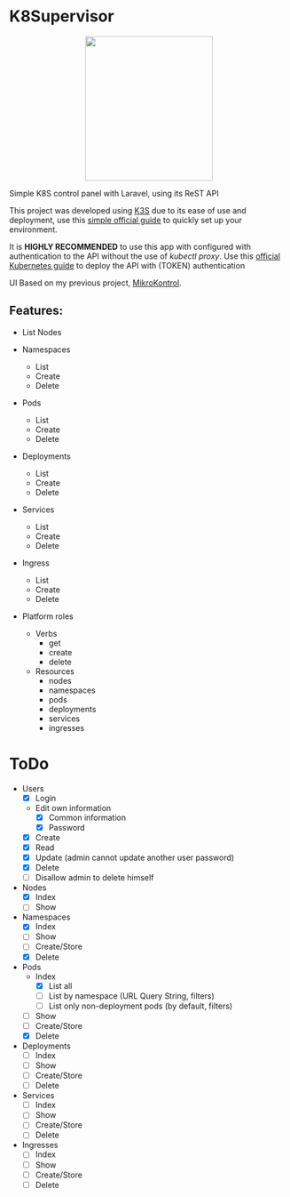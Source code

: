 # K8Supervisor
<p align="center">
<img width="230" height="260" align="center" src="https://github.com/freemann350/K8Supervisor/blob/main/public/img/favicon.png">
</p>

Simple K8S control panel with Laravel, using its ReST API

This project was developed using [K3S](https://k3s.io) due to its ease of use and deployment, use this [simple official guide](https://docs.k3s.io/quick-start) to quickly set up your environment.

It is **HIGHLY RECOMMENDED** to use this app with configured with authentication to the API without the use of *kubectl proxy*. Use this [official Kubernetes guide](https://kubernetes.io/docs/tasks/administer-cluster/access-cluster-api/?amp;amp#without-kubectl-proxy) to deploy the API with (TOKEN) authentication

UI Based on my previous project, [MikroKontrol](https://https://github.com/freemann350/MikroKontrol).

## Features:

- List Nodes
- Namespaces

  - List
  - Create
  - Delete
- Pods

  - List
  - Create
  - Delete
- Deployments

  - List
  - Create
  - Delete
- Services

  - List
  - Create
  - Delete
- Ingress

  - List
  - Create
  - Delete
- Platform roles

  - Verbs
    - get
    - create
    - delete
  - Resources
    - nodes
    - namespaces
    - pods
    - deployments
    - services
    - ingresses

# ToDo

- Users
  - [x] Login
  - Edit own information
    - [x] Common information
    - [x] Password
  - [x] Create
  - [x] Read
  - [x] Update (admin cannot update another user password)
  - [x] Delete
  - [ ] Disallow admin to delete himself
- Nodes
  - [x] Index
  - [ ] Show
- Namespaces
  - [x] Index
  - [ ] Show
  - [ ] Create/Store
  - [x] Delete
- Pods
  - Index
    - [x] List all
    - [ ] List by namespace (URL Query String, filters)
    - [ ] List only non-deployment pods (by default, filters)
  - [ ] Show
  - [ ] Create/Store
  - [x] Delete
- Deployments
  - [ ] Index
  - [ ] Show
  - [ ] Create/Store
  - [ ] Delete
- Services
  - [ ] Index
  - [ ] Show
  - [ ] Create/Store
  - [ ] Delete
- Ingresses
  - [ ] Index
  - [ ] Show
  - [ ] Create/Store
  - [ ] Delete
